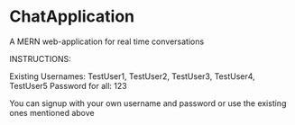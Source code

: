 # ChatApplication
A MERN web-application for real time conversations

INSTRUCTIONS: 

Existing Usernames: TestUser1, TestUser2, TestUser3, TestUser4, TestUser5
Password for all: 123

You can signup with your own username and password or use the existing ones mentioned above
